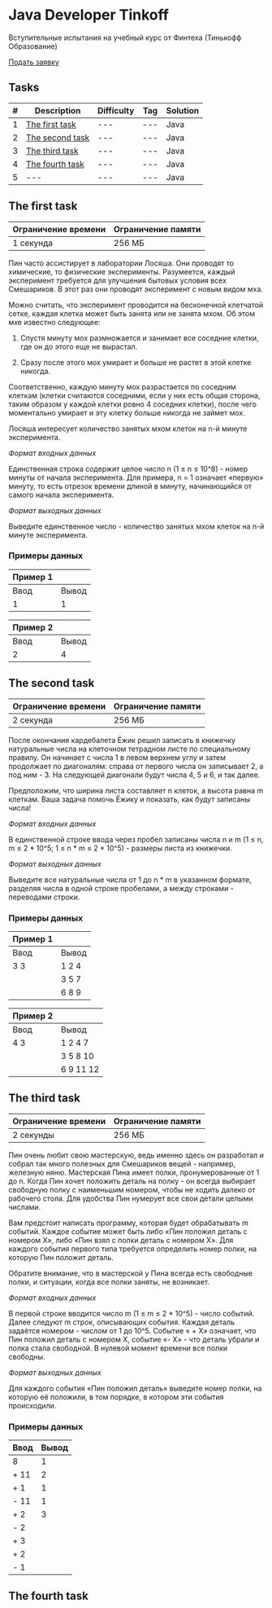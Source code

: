 # Java Developer Tinkoff

Вступительные испытания на учебный курс от Финтеха (Тинькофф Образование)

[Подать заявку](https://fintech.tinkoff.ru/study/fintech/java/?utm_source=telegram_fintech&utm_medium=smm.unp&utm_campaign=fintech.java_osen2023&dsp_click_id=3efb4829-60a3-440f-8cf9-951c51ff571b)

## Tasks

|#|Description|Difficulty|Tag|Solution|
|--:|---|---|---|---|
|1|[The first task](#the-first-task)|---|---|Java|
|2|[The second task](#the-second-task)|---|---|Java|
|3|[The third task](#the-third-task)|---|---|Java|
|4|[The fourth task](#the-fourth-task)|---|---|Java|
|5|---|---|---|Java|

## The first task

|Ограничение времени|Ограничение памяти|
|---|---|
|1 секунда|256 МБ|

Пин часто ассистирует в лаборатории Лосяша. Они проводят то химические, то физические
эксперименты. Разумеется, каждый эксперимент требуется для улучшения бытовых условия всех Смешариков. В этот раз они проводят эксперимент с новым видом мха.

Можно считать, что эксперимент проводится на бесконечной клетчатой сетке, каждая клетка может быть занята или не занята мхом. Об этом мхе известно следующее:

1. Спустя минуту мох размножается и занимает все соседние клетки, где он до этого еще не
вырастал.

2. Сразу после этого мох умирает и больше не растет в этой клетке никогда.
   
Соответственно, каждую минуту мох разрастается по соседним клеткам (клетки считаются соседними, если у них есть общая сторона, таким образом у каждой клетки ровно 4 соседних клетки), после чего моментально умирает и эту клетку больше никогда не займет мох.

Лосяша интересует количество занятых мхом клеток на n-й минуте эксперимента.

*Формат входных данных*

Единственная строка содержит целое число n (1 ≤ n ≤ 10^8) - номер минуты от начала
эксперимента. Для примера, n = 1 означает «первую» минуту, то есть отрезок времени длиной в
минуту, начинающийся от самого начала эксперимента.

*Формат выходных данных*

Выведите единственное число - количество занятых мхом клеток на n-й минуте эксперимента.

### Примеры данных
|Пример 1||
|---|---|
|Ввод|Вывод|
|1|1|

|Пример 2||
|---|---|
|Ввод|Вывод|
|2|4|

## The second task
|Ограничение времени|Ограничение памяти|
|---|---|
|2 секунда|256 МБ|


После окончания кардебалета Ёжик решил записать в книжечку натуральные числа на клеточном тетрадном листе по специальному правилу. Он начинает с числа 1 в левом верхнем углу и затем продолжает по диагоналям: справа от первого числа он записывает 2, а под ним - 3. На следующей
диагонали будут числа 4, 5 и 6, и так далее.

Предположим, что ширина листа составляет n клеток, а высота равна m клеткам. Ваша задача помочь Ёжику и показать, как будут записаны числа!

*Формат входных данных*

В единственной строке ввода через пробел записаны числа n и m (1 ≤ n, m ≤ 2 * 10^5; 1 ≤ n * m ≤ 2 * 10^5) - размеры листа из книжечки.

*Формат выходных данных*

Выведите все натуральные числа от 1 до n * m в указанном формате, разделяя числа в одной строке пробелами, а между строками - переводами строки.

### Примеры данных
|Пример 1||
|---|---|
|Ввод|Вывод|
|3 3|1 2 4|
||3 5 7|
||6 8 9|

|Пример 2||
|---|---|
|Ввод|Вывод|
|4 3|1 2 4 7|
||3 5 8 10|
||6 9 11 12|

## The third task

|Ограничение времени|Ограничение памяти|
|---|---|
|2 секунды|256 МБ|

Пин очень любит свою мастерскую, ведь именно здесь он разработал и собрал так много полезных для Смешариков вещей - например, железную няню. Мастерская Пина имеет полки, пронумерованные от 1 до n. Когда Пин хочет положить деталь на полку - он всегда выбирает свободную полку с наименьшим номером, чтобы не ходить далеко от рабочего стола. Для удобства Пин нумерует все свои детали целыми числами.

Вам предстоит написать программу, которая будет обрабатывать m событий. Каждое событие может быть либо «Пин положил деталь с номером Х», либо «Пин взял с полки деталь с номером Х». Для каждого события первого типа требуется определить номер полки, на которую Пин положит деталь.

Обратите внимание, что в мастерской у Пина всегда есть свободные полки, и ситуации, когда все полки заняты, не возникает.

*Формат входных данных*

В первой строке вводится число m (1 ≤ m ≤ 2 * 10^5) - число событий. Далее следуют m строк, описывающих события. Каждая деталь задаётся номером - числом от 1 до 10^5. Событие « + Х» означает, что Пин положил деталь с номером Х, событие «- Х» - что деталь убрали и полка стала свободной. В нулевой момент времени все полки свободны.

*Формат выходных данных*

Для каждого события «Пин положил деталь» выведите номер полки, на которую её положили, в том порядке, в котором эти события происходили.

### Примеры данных

|Ввод|Вывод|
|---|---|
|8|1|
|+ 11|2|
|+ 1|1|
|- 11|1|
|+ 2|3|
|- 2||
|+ 3||
|+ 2||
|- 1|| 

## The fourth task

